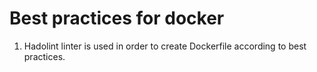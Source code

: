 # Best practices for docker
1. Hadolint linter is used in order to create Dockerfile according to best practices.
